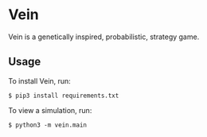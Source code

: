 # Vein

Vein is a genetically inspired, probabilistic, strategy game.
## Usage

To install Vein, run:
```
$ pip3 install requirements.txt
```

To view a simulation, run:
```
$ python3 -m vein.main
```
